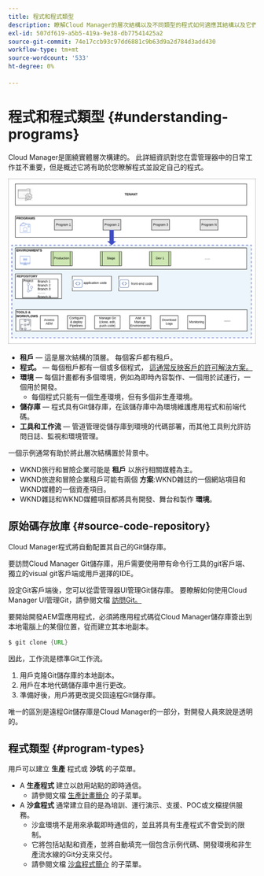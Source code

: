 ```yaml
---
title: 程式和程式類型
description: 瞭解Cloud Manager的層次結構以及不同類型的程式如何適應其結構以及它們有何不同。
exl-id: 507df619-a5b5-419a-9e38-db77541425a2
source-git-commit: 74e17ccb93c97dd6881c9b63d9a2d784d3add430
workflow-type: tm+mt
source-wordcount: '533'
ht-degree: 0%

---
```



# 程式和程式類型 {#understanding-programs}

Cloud Manager是圍繞實體層次構建的。 此詳細資訊對您在雲管理器中的日常工作並不重要，但是概述它將有助於您瞭解程式並設定自己的程式。

![雲管理器層次結構](assets/program-types1.png)

* **租戶**  — 這是層次結構的頂層。 每個客戶都有租戶。
* **程式。**  — 每個租戶都有一個或多個程式， [這通常反映客戶的許可解決方案。](introduction-production-programs.md)
* **環境**  — 每個計畫都有多個環境，例如為即時內容製作、一個用於試運行，一個用於開發。
   * 每個程式只能有一個生產環境，但有多個非生產環境。
* **儲存庫**  — 程式具有Git儲存庫，在該儲存庫中為環境維護應用程式和前端代碼。
* **工具和工作流**  — 管道管理從儲存庫到環境的代碼部署，而其他工具則允許訪問日誌、監視和環境管理。

一個示例通常有助於將此層次結構置於背景中。

* WKND旅行和冒險企業可能是 **租戶** 以旅行相關媒體為主。
* WKND旅遊和冒險企業租戶可能有兩個 **方案**:WKND雜誌的一個網站項目和WKND媒體的一個資產項目。
* WKND雜誌和WKND媒體項目都將具有開發、舞台和製作 **環境**。

## 原始碼存放庫 {#source-code-repository}

Cloud Manager程式將自動配置其自己的Git儲存庫。

要訪問Cloud Manager Git儲存庫，用戶需要使用帶有命令行工具的git客戶端、獨立的visual git客戶端或用戶選擇的IDE。

設定Git客戶端後，您可以從雲管理器UI管理Git儲存庫。 要瞭解如何使用Cloud Manager UI管理Git，請參閱文檔 [訪問Git。](/help/implementing/cloud-manager/managing-code/accessing-repos.md)

要開始開發AEM雲應用程式，必須將應用程式碼從Cloud Manager儲存庫簽出到本地電腦上的某個位置，從而建立其本地副本。

```java
$ git clone {URL}
```

因此，工作流是標準Git工作流。

1. 用戶克隆Git儲存庫的本地副本。
1. 用戶在本地代碼儲存庫中進行更改。
1. 準備好後，用戶將更改提交回遠程Git儲存庫。

唯一的區別是遠程Git儲存庫是Cloud Manager的一部分，對開發人員來說是透明的。

## 程式類型 {#program-types}

用戶可以建立 **生產** 程式或 **沙坑** 的子菜單。

* A **生產程式** 建立以啟用站點的即時通信。
   * 請參閱文檔 [生產計畫簡介](/help/implementing/cloud-manager/getting-access-to-aem-in-cloud/introduction-production-programs.md) 的子菜單。
* A **沙盒程式** 通常建立目的是為培訓、運行演示、支援、POC或文檔提供服務。
   * 沙盒環境不是用來承載即時通信的，並且將具有生產程式不會受到的限制。
   * 它將包括站點和資產，並將自動填充一個包含示例代碼、開發環境和非生產流水線的Git分支來交付。
   * 請參閱文檔 [沙盒程式簡介](/help/implementing/cloud-manager/getting-access-to-aem-in-cloud/introduction-sandbox-programs.md) 的子菜單。
